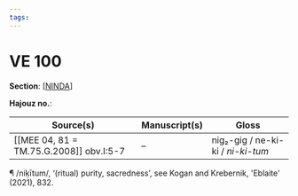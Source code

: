 ```yaml
---
tags: 
---
```


# VE 100

**Section**: [[NINDA]]

**Hajouz no.**: 

|                Source(s)                 | Manuscript(s) |               Gloss               |
| ---------------------------------------- | ------------- | --------------------------------- |
| [[MEE 04, 81 =  TM.75.G.2008]] obv.I:5-7 | –             | nig₂-gig / ne-ki-ki / *ni-ki-tum* |


¶ /niḳītum/, ‘(ritual) purity, sacredness’, see Kogan and Krebernik, 'Eblaite' (2021), 832.

[//begin]: # "Autogenerated link references for markdown compatibility"
[NINDA]: NINDA "NINDA"
[//end]: # "Autogenerated link references"
